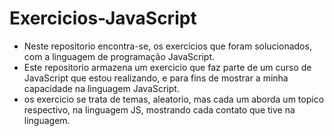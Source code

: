 # Exercicios-JavaScript
 * Neste repositorio encontra-se, os exercicios que foram solucionados, com a linguagem de programação JavaScript.
 * Este repositorio armazena um exercicio que faz parte de um curso de JavaScript que estou realizando, e para fins de mostrar a minha capacidade na linguagem JavaScript.
 * os exercicio se trata de temas, aleatorio, mas cada um aborda um topico respectivo, na linguagem  JS, mostrando cada contato que tive na linguagem.
 
